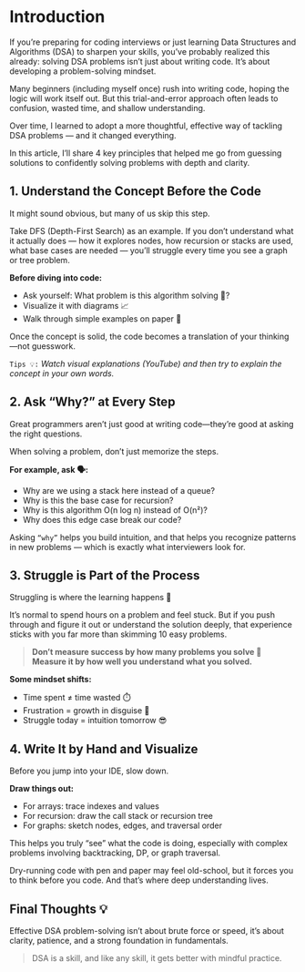 # Introduction

If you’re preparing for coding interviews or just learning Data Structures and Algorithms (DSA) to sharpen your skills, you’ve probably realized this already: solving DSA problems isn’t just about writing code. It’s about developing a problem-solving mindset.

Many beginners (including myself once) rush into writing code, hoping the logic will work itself out. But this trial-and-error approach often leads to confusion, wasted time, and shallow understanding.

Over time, I learned to adopt a more thoughtful, effective way of tackling DSA problems — and it changed everything.

In this article, I’ll share 4 key principles that helped me go from guessing solutions to confidently solving problems with depth and clarity.

## 1. Understand the Concept Before the Code

It might sound obvious, but many of us skip this step.

Take DFS (Depth-First Search) as an example. If you don’t understand what it actually does — how it explores nodes, how recursion or stacks are used, what base cases are needed — you’ll struggle every time you see a graph or tree problem.

**Before diving into code:**

- Ask yourself: What problem is this algorithm solving 🤔?
- Visualize it with diagrams 📈
- Walk through simple examples on paper 📄

Once the concept is solid, the code becomes a translation of your thinking—not guesswork.

`Tips 💡:` *Watch visual explanations (YouTube) and then try to explain the concept in your own words.*

## 2. Ask “Why?” at Every Step

Great programmers aren’t just good at writing code—they’re good at asking the right questions.

When solving a problem, don’t just memorize the steps.  

**For example, ask 🗣️:**

- Why are we using a stack here instead of a queue?
- Why is this the base case for recursion?
- Why is this algorithm O(n log n) instead of O(n²)?
- Why does this edge case break our code?

Asking `“why”` helps you build intuition, and that helps you recognize patterns in new problems — which is exactly what interviewers look for.

## 3. Struggle is Part of the Process

Struggling is where the learning happens 🙂  

It’s normal to spend hours on a problem and feel stuck. But if you push through and figure it out or understand the solution deeply, that experience sticks with you far more than skimming 10 easy problems.

> **Don’t measure success by how many problems you solve 🥴**  
> **Measure it by how well you understand what you solved.**

**Some mindset shifts:**

- Time spent ≠ time wasted ⏱️
- Frustration = growth in disguise 🤯
- Struggle today = intuition tomorrow 😎

## 4. Write It by Hand and Visualize

Before you jump into your IDE, slow down.

**Draw things out:**

- For arrays: trace indexes and values
- For recursion: draw the call stack or recursion tree
- For graphs: sketch nodes, edges, and traversal order

This helps you truly “see” what the code is doing, especially with complex problems involving backtracking, DP, or graph traversal.

Dry-running code with pen and paper may feel old-school, but it forces you to think before you code. And that’s where deep understanding lives.

## Final Thoughts 💡

Effective DSA problem-solving isn’t about brute force or speed, it’s about clarity, patience, and a strong foundation in fundamentals.

> DSA is a skill, and like any skill, it gets better with mindful practice.
